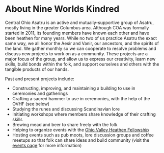 About Nine Worlds Kindred
=========================

Central Ohio Asatru is an active and mutually-supportive group of Asatru, mostly living in the greater Columbus area. Although COA was formally started in 2011, its founding members have known each other and have been heathen for many years. While no two of us practice Asatru the exact same way, we all honor the Aesir and Vanir, our ancestors, and the spirits of the land. We gather monthly so we can cooperate to resolve problems and discuss new projects to work on as a community. These projects are a major focus of the group, and allow us to express our creativity, learn new skills, build bonds within the folk, and support ourselves and others with the tangible products of our hands.

Past and present projects include:

   * Constructing, improving, and maintaining a building to use in ceremonies and gatherings
   * Crafting a sacred hammer to use in ceremonies, with the help of the OVHF (see below)
   * Studying the runes and discussing Scandinavian lore
   * Initiating workshops where members share knowledge of their crafting skills
   * Brewing mead and beer to share freely with the folk
   * Helping to organize events with the [Ohio Valley Heathen Fellowship](http://www.ohioheathens.org)
   * Hosting events such as pub moots, lore discussion groups and coffee meetups so that folk can share ideas and build community (visit the [events page](#) for more information)

